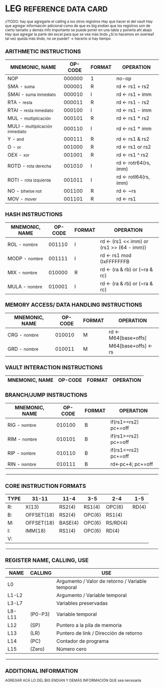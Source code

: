 # LEG    <small>REFERENCE DATA CARD

//TODO: hay que agregarle el calling a los otros registros
Hay que hacer el del vault
Hay que agregar informaicón adicional como de que es big endian
que los registros son de cierto tamaño y demás info importante
se puede poner en una tabla y ponerla ahí abajo
Hay que agregar la parte del excel para que se vea más lindo
¿Si lo hacemos en overleaf tal vez queda más lindo, no se puede? -> hacerlo si hay tiempo 

## ARITHMETIC INSTRUCTIONS 


| MNEMONIC, NAME | OP-CODE|  FORMAT | OPERATION 
|---|---|---|---|
| NOP | 000000 | 1 | no-op 
| SMA - <small>suma | 000001 | R |  rd ← rs1 + rs2 
| SMAI - <small>suma inmediato| 000010 | I |  rd ← rs1 + imm  
| RTA - <small>resta| 000011 | R | rd ← rs1 - rs2 
| RTAI - <small>resta inmediato | 000100 |  I | rd ← rs1 - imm 
| MUL - <small>multiplicación | 000101 |  R |  rd ← rs1 * rs2 
| MULI - <small>multiplicación inmediato | 000110 | I | rd ← rs1 * imm 
| Y - <small>and | 000111 | R | rd ← rs1 & rs2 
| O - <small>or | 001000 |  R | rd ← rs1 or rs2 
| OEX - <small>xor | 001001 |  R | rd ← rs1 ^ rs2 
| ROTD - <small>rota derecha| 001010 | I |  rd ← rotr64(rs, imm) 
| ROTI - <small>rota izquierda| 001011 |  I | rd ← rotl64(rs, imm) 
| NO - <small>bitwise not| 001100 |  R | rd ← ~rs 
| MOV - <small>mover | 001101 | R | rd ← rs1 

## HASH INSTRUCTIONS

| MNEMONIC, NAME | OP-CODE|  FORMAT | OPERATION 
|---|---|---|---|
| ROL - <small>nombre | 001110 | I |  rd ← (rs1 << imm) or (rs1 >> (64 - imm))
| MODP - <small>nombre | 001111 | I | rd ← rs1 mod 0xFFFFFFFB 
| MIX - <small>nombre | 010000 | R |  rd ← (ra & rb) or (~ra & rc)  
| MULA - <small>nombre | 010001 | I | rd ← (ra & rb) or (~ra & rc)  


## MEMORY ACCESS/ DATA HANDLING INSTRUCTIONS

| MNEMONIC, NAME | OP-CODE|  FORMAT | OPERATION 
|---|---|---|---|
| CRG - <small>nombre | 010010 | M |  rd ← M64[base+offs]
| GRD - <small>nombre | 010011 | M | M64[base+offs] ← rs

## VAULT INTERACTION INSTRUCTIONS

| MNEMONIC, NAME | OP-CODE|  FORMAT | OPERATION 
|---|---|---|---|


## BRANCH/JUMP INSTRUCTIONS

| MNEMONIC, NAME | OP-CODE|  FORMAT | OPERATION 
|---|---|---|---|
| RIG - <small>nombre | 010100 | B |  if(rs1==rs2) pc+=off
| RIM - <small>nombre | 010101 | B | if(rs1>=rs2) pc+=off
| RIP - <small>nombre | 010110 | B |  if(rs1<=rs2) pc+=off 
| RIN - <small>nombre | 010111 | B | rd←pc+4; pc+=off


<hr style="margin:0; border:2px solid white;">


## CORE INSTRUCTION FORMATS
|TYPE| 31-11|11-4|3-5|2-4|1-5|
|---|---|---|---|---|---|
| R: |X(13) | RS2(4) | RS1(4) | OPC(6) | RD(4)
| B: |OFFSET(18) | RS2(4) | OPC(6) | RS1(4)
| M: |OFFSET(18) | BASE(4) | OPC(6) | RS/RD(4)
| I: |IMM(18) | RS1(4) | OPC(6) | RD(4)
| V: |

<hr style="margin:0; border:2px solid white;">
 
## REGISTER NAME, CALLING, USE

| NAME   | CALLING | USE                                              |
|----------| -----|--------------------------------------------------|
| L0       | | Argumento / Valor de retorno / Variable temporal |
| L1-L2    || Argumento / Variable temporal                    |
| L3-L7    || Variables preservadas                            |
| L8-L11 |(P0-P3) | Variable temporal                          |
| L12 |(SP) | Puntero a la pila de memoria                     |
| L13 |(LR) | Puntero de link / Dirección de retorno           |
| L14 |(PC) | Contador de programa                             |
| L15 |(Zero) | Número cero     |


<hr style="margin:0; border:2px solid white;">


## ADDITIONAL INFORMATION 

AGREGAR ACÁ LO DEL BIG ENDIAN
Y DEMÁS INFORMACIÓN QUE sea necesaria

